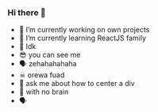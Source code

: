 ### Hi there 👋

- 🔭 I’m currently working on own projects
- 🌱 I’m currently learning ReactJS family
- 🙌 Idk
- 😎 you can see me
- 🗣 zehahahahaha
- ☠ orewa fuad
- 💬 ask me about how to center a div
- 💯 with no brain
- 🗣 
<!--
**fsholehan/fsholehan** is a ✨ _special_ ✨ repository because its `README.md` (this file) appears on your GitHub profile.

Here are some ideas to get you started:

- 🔭 I’m currently working on own projects
- 🌱 I’m currently learning ReactJS
- 👯 I’m looking to collaborate on ...
- 🤔 I’m looking for help with ...
- 💬 Ask me about ...
- 📫 How to reach me: ...
- 😄 Pronouns: ...
- ⚡ Fun fact: ...
-->
